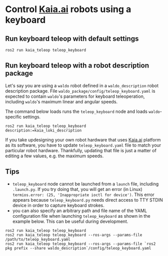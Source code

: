 # Control [Kaia.ai](https://kaia.ai) robots using a keyboard

## Run keyboard teleop with default settings
```
ros2 run kaia_teleop teleop_keyboard
```

## Run keyboard teleop with a robot description package
Let's say you are using a `waldo` robot defined in a `waldo_description` robot description package.
File `waldo_package/config/teleop_keyboard.yaml` is expected to contain `waldo`'s parameters for
keyboard teleoperation, including `waldo`'s maximum linear and angular speeds.

The command below loads runs the `teleop_keyboard` node and loads `waldo`-specific settings.
```
ros2 run kaia_teleop teleop_keyboard description:=kaia_loki_description
```
If you take updesigning your own robot hardware that uses [Kaia.ai](https://kaia.ai) platform as its software,
you have to update `teleop_keyboard.yaml` file to match your particular robot hardware. Thankfully,
updating that file is just a matter of editing a few values, e.g. the maximum speeds.

## Tips
- `teleop_keyboard` node cannot be launched from a `launch` file, including `.launch.py`.
If you try doing that, you will get an error (in Linux) `termios.error: (25, 'Inappropriate ioctl for device')`.
This error appears because `teleop_keyboard.py` needs direct access to TTY STDIN device in order to
capture keyboard strokes.
- you can also specify an arbitrary path and file name of the YAML configuration file when launching
`teleop_keyboard` as shown in the example below. This can be useful during development.
```
ros2 run kaia_teleop teleop_keyboard
ros2 run kaia_teleop teleop_keyboard --ros-args --params-file /path/to/teleop_keyboard.yaml
ros2 run kaia_teleop teleop_keyboard --ros-args --params-file `ros2 pkg prefix --share waldo_description`/config/teleop_keyboard.yaml
```
